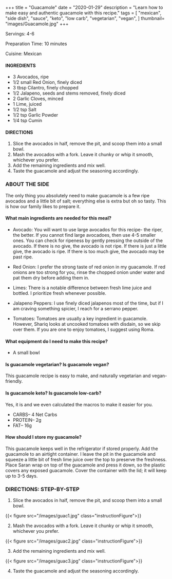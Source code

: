 
+++
title = "Guacamole"
date = "2020-01-29"
description = "Learn how to make easy and authentic guacamole with this recipe."
tags = [
    "mexican",
    "side dish",
    "sauce",
    "keto",
    "low carb",
    "vegetarian",
    "vegan",
]
thumbnail= "images/Guacamole.jpg"
+++

Servings: 4-6 <!--more-->

Preparation Time: 10 minutes 

Cuisine: Mexican

#### INGREDIENTS 

* 3 Avocados, ripe
* 1/2 small Red Onion, finely diced
* 3 tbsp Cilantro, finely chopped
* 1/2 Jalapeno, seeds and stems removed, finely diced
* 2 Garlic Cloves, minced
* 1 Lime, juiced
* 1/2 tsp Salt 
* 1/2 tsp Garlic Powder 
* 1/4 tsp Cumin 

#### DIRECTIONS 

1. Slice the avocados in half, remove the pit, and scoop them into a small bowl. 
2. Mash the avocados with a fork. Leave it chunky or whip it smooth, whichever you prefer. 
3. Add the remaining ingredients and mix well. 
4. Taste the guacamole and adjust the seasoning accordingly. 
 
### ABOUT THE SIDE 

The only thing you absolutely need to make guacamole is a few ripe avocados and a little bit of salt; everything else is extra but oh so tasty. This is how our family likes to prepare it. 

#### What main ingredients are needed for this meal?

* Avocado: You will want to use large avocados for this recipe- the riper, the better. If you cannot find large avocadoes, then use 4-5 smaller ones. You can check for ripeness by gently pressing the outside of the avocado. If there is no give, the avocado is not ripe. If there is just a little give, the avocado is ripe. If there is too much give, the avocado may be past ripe. 

* Red Onion: I prefer the strong taste of red onion in my guacamole. If red onions are too strong for you, rinse the chopped onion under water and pat them dry before adding them in. 

* Limes: There is a notable difference between fresh lime juice and bottled. I prioritize fresh whenever possible. 

* Jalapeno Peppers: I use finely diced jalapenos most of the time, but if I am craving something spicier, I reach for a serrano pepper. 

* Tomatoes: Tomatoes are usually a key ingredient in guacamole. However, Shariq looks at uncooked tomatoes with disdain, so we skip over them. If you are one to enjoy tomatoes, I suggest using Roma. 

#### What equipment do I need to make this recipe?

* A small bowl 

#### Is guacamole vegetarian? Is guacamole vegan?

This guacamole recipe is easy to make, and naturally vegetarian and vegan-friendly. 

#### Is guacamole keto? Is guacamole low-carb? 

Yes, it is and we even calculated the macros to make it easier for you.

* CARBS– 4 Net Carbs
* PROTEIN– 2g
* FAT– 16g 

#### How should I store my guacamole?

This guacamole keeps well in the refrigerator if stored properly. Add the guacamole to an airtight container. I leave the pit in the guacamole and squeeze a little bit of fresh lime juice over the top to preserve the freshness. Place Saran wrap on top of the guacamole and press it down, so the plastic covers any exposed guacamole. Cover the container with the lid; it will keep up to 3-5 days.

 ### DIRECTIONS: STEP-BY-STEP

1. Slice the avocados in half, remove the pit, and scoop them into a small bowl. 

{{< figure src="/images/guac1.jpg" class="instructionFigure">}}

2. Mash the avocados with a fork. Leave it chunky or whip it smooth, whichever you prefer. 

{{< figure src="/images/guac2.jpg" class="instructionFigure">}}

3. Add the remaining ingredients and mix well. 

{{< figure src="/images/guac3.jpg" class="instructionFigure">}}

4. Taste the guacamole and adjust the seasoning accordingly. 



